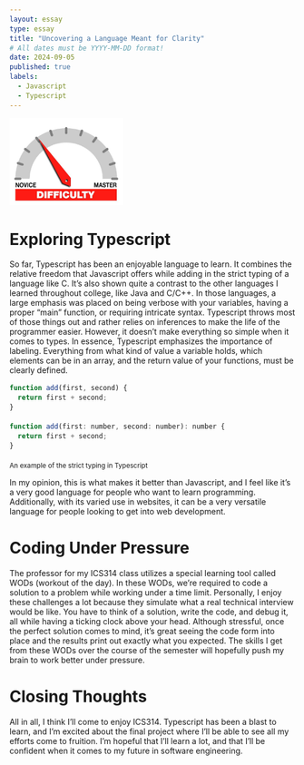 ```yaml
---
layout: essay
type: essay
title: "Uncovering a Language Meant for Clarity"
# All dates must be YYYY-MM-DD format!
date: 2024-09-05
published: true
labels:
  - Javascript
  - Typescript
---
```


<img width="200px" class="rounded float-start pe-4" src="../img/difficulty/degree_difficulty.jpg">

# Exploring Typescript

So far, Typescript has been an enjoyable language to learn. It combines the relative freedom that Javascript offers while adding in the strict typing of a language like C. It’s also shown quite a contrast to the other languages I learned throughout college, like Java and C/C++. In those languages, a large emphasis was placed on being verbose with your variables, having a proper “main” function, or requiring intricate syntax. Typescript throws most of those things out and rather relies on inferences to make the life of the programmer easier. However, it doesn’t make everything so simple when it comes to types. In essence, Typescript emphasizes the importance of labeling. Everything from what kind of value a variable holds, which elements can be in an array, and the return value of your functions, must be clearly defined. 

```javascript
function add(first, second) {
  return first + second;
}

function add(first: number, second: number): number {
  return first + second;
}
```
<sub>An example of the strict typing in Typescript</sub>

In my opinion, this is what makes it better than Javascript, and I feel like it’s a very good language for people who want to learn programming. Additionally, with its varied use in websites, it can be a very versatile language for people looking to get into web development.

# Coding Under Pressure 

The professor for my ICS314 class utilizes a special learning tool called WODs (workout of the day). In these WODs, we’re required to code a solution to a problem while working under a time limit. Personally, I enjoy these challenges a lot because they simulate what a real technical interview would be like. You have to think of a solution, write the code, and debug it, all while having a ticking clock above your head. Although stressful, once the perfect solution comes to mind, it’s great seeing the code form into place and the results print out exactly what you expected. The skills I get from these WODs over the course of the semester will hopefully push my brain to work better under pressure.

# Closing Thoughts

All in all, I think I’ll come to enjoy ICS314. Typescript has been a blast to learn, and I’m excited about the final project where I’ll be able to see all my efforts come to fruition. I’m hopeful that I’ll learn a lot, and that I’ll be confident when it comes to my future in software engineering.